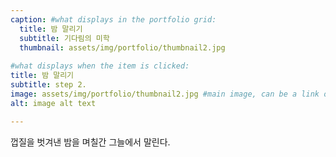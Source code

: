 ```yaml
---
caption: #what displays in the portfolio grid:
  title: 밤 말리기
  subtitle: 기다림의 미학
  thumbnail: assets/img/portfolio/thumbnail2.jpg
  
#what displays when the item is clicked:
title: 밤 말리기
subtitle: step 2.
image: assets/img/portfolio/thumbnail2.jpg #main image, can be a link or a file in assets/img/portfolio
alt: image alt text

---
```

껍질을 벗겨낸 밤을 며칠간 그늘에서 말린다.

